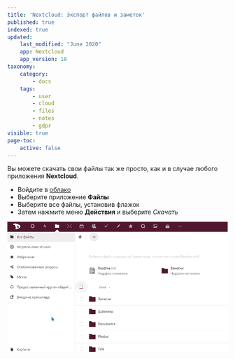 ```yaml
---
title: 'Nextcloud: Экспорт файлов и заметок'
published: true
indexed: true
updated:
    last_modified: "June 2020"		
    app: Nextcloud
    app_version: 18
taxonomy:
    category:
        - docs
    tags:
        - user
        - cloud
        - files
        - notes
        - gdpr
visible: true
page-toc:
    active: false
---
```


Вы можете скачать свои файлы так же просто, как и в случае любого приложения **Nextcloud**.

  - Войдите в [облако](https://cloud.disroot.org)
  - Выберите приложение **Файлы**
  - Выберите все файлы, установив флажок
  - Затем нажмите меню **Действия** и выберите *Скачать*

![](ru/export_files.gif)
